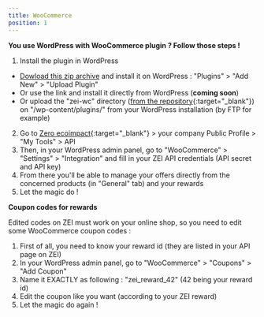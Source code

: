 ```yaml
---
title: WooCommerce
position: 1
---
```


**You use WordPress with WooCommerce plugin ? Follow those steps !**

1. Install the plugin in WordPress
  * [Dowload this zip archive](https://github.com/zeroecoimpact/API/blob/master/WooCommerce/latest.zip?raw=true)
  and install it on WordPress : "Plugins" > "Add New" > "Upload Plugin"
  * Or use the link and install it directly from WordPress (**coming soon**)
  * Or upload the "zei-wc" directory
  ([from the repository](https://github.com/zeroecoimpact/API/tree/master/WooCommerce){:target="_blank"})
  on "/wp-content/plugins/" from your WordPress installation (by FTP for example)
2. Go to [Zero ecoimpact](https://zero-ecoimpact.org){:target="_blank"} > your company Public Profile > "My Tools" > API
3. Then, in your WordPress admin panel, go to "WooCommerce" > "Settings" > "Integration" and fill in your ZEI API
credentials (API secret and API key)
4. From there you'll be able to manage your offers directly from the concerned products (in "General" tab) and your rewards
5. Let the magic do !

**Coupon codes for rewards**

Edited codes on ZEI must work on your online shop, so you need to edit some WooCommerce coupon codes : 

1. First of all, you need to know your reward id (they are listed in your API page on ZEI)
2. In your WordPress admin panel, go to "WooCommerce" > "Coupons" > "Add Coupon"
3. Name it EXACTLY as following : "zei_reward_42" (42 being your reward id)
4. Edit the coupon like you want (according to your ZEI reward)
5. Let the magic do again !
